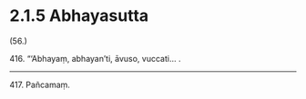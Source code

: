 

# 2.1.5 Abhayasutta




(56.)

416\. “‘Abhayaṃ, abhayan’ti, āvuso, vuccati… .

---

417\. Pañcamaṃ.






